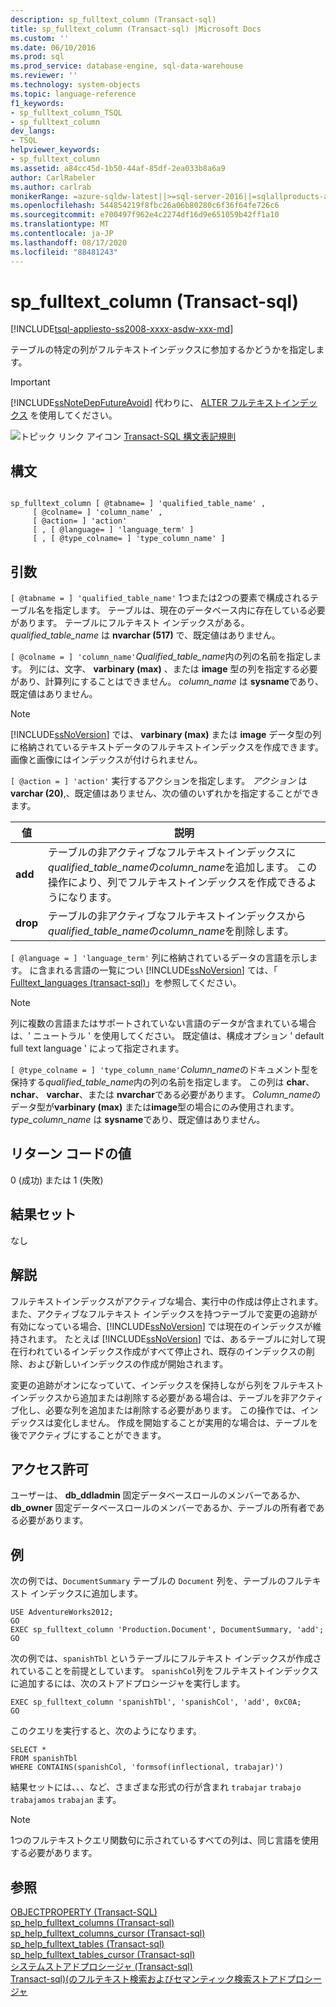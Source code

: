 ```yaml
---
description: sp_fulltext_column (Transact-sql)
title: sp_fulltext_column (Transact-sql) |Microsoft Docs
ms.custom: ''
ms.date: 06/10/2016
ms.prod: sql
ms.prod_service: database-engine, sql-data-warehouse
ms.reviewer: ''
ms.technology: system-objects
ms.topic: language-reference
f1_keywords:
- sp_fulltext_column_TSQL
- sp_fulltext_column
dev_langs:
- TSQL
helpviewer_keywords:
- sp_fulltext_column
ms.assetid: a84cc45d-1b50-44af-85df-2ea033b8a6a9
author: CarlRabeler
ms.author: carlrab
monikerRange: =azure-sqldw-latest||>=sql-server-2016||=sqlallproducts-allversions||>=sql-server-linux-2017||=azuresqldb-mi-current
ms.openlocfilehash: 544854219f8fbc26a06b80280c6f36f64fe726c6
ms.sourcegitcommit: e700497f962e4c2274df16d9e651059b42ff1a10
ms.translationtype: MT
ms.contentlocale: ja-JP
ms.lasthandoff: 08/17/2020
ms.locfileid: "88481243"
---
```

# <a name="sp_fulltext_column-transact-sql"></a>sp_fulltext_column (Transact-sql)
[!INCLUDE[tsql-appliesto-ss2008-xxxx-asdw-xxx-md](../../includes/tsql-appliesto-ss2008-xxxx-asdw-xxx-md.md)]

  テーブルの特定の列がフルテキストインデックスに参加するかどうかを指定します。  
  
> [!IMPORTANT]  
>  [!INCLUDE[ssNoteDepFutureAvoid](../../includes/ssnotedepfutureavoid-md.md)] 代わりに、 [ALTER フルテキストインデックス](../../t-sql/statements/alter-fulltext-index-transact-sql.md) を使用してください。  
  
 ![トピック リンク アイコン](../../database-engine/configure-windows/media/topic-link.gif "トピック リンク アイコン") [Transact-SQL 構文表記規則](../../t-sql/language-elements/transact-sql-syntax-conventions-transact-sql.md)  
  
## <a name="syntax"></a>構文  
  
```  
  
sp_fulltext_column [ @tabname= ] 'qualified_table_name' ,   
     [ @colname= ] 'column_name' ,   
     [ @action= ] 'action'   
     [ , [ @language= ] 'language_term' ]   
     [ , [ @type_colname= ] 'type_column_name' ]  
```  
  
## <a name="arguments"></a>引数  
`[ @tabname = ] 'qualified_table_name'` 1つまたは2つの要素で構成されるテーブル名を指定します。 テーブルは、現在のデータベース内に存在している必要があります。 テーブルにフルテキスト インデックスがある。 *qualified_table_name* は **nvarchar (517)** で、既定値はありません。  
  
`[ @colname = ] 'column_name'`*Qualified_table_name*内の列の名前を指定します。 列には、文字、 **varbinary (max)** 、または **image** 型の列を指定する必要があり、計算列にすることはできません。 *column_name* は **sysname**であり、既定値はありません。  
  
> [!NOTE]  
>  [!INCLUDE[ssNoVersion](../../includes/ssnoversion-md.md)] では、 **varbinary (max)** または **image** データ型の列に格納されているテキストデータのフルテキストインデックスを作成できます。 画像と画像にはインデックスが付けられません。  
  
`[ @action = ] 'action'` 実行するアクションを指定します。 *アクション* は **varchar (20)**,、既定値はありません、次の値のいずれかを指定することができます。  
  
|値|説明|  
|-----------|-----------------|  
|**add**|テーブルの非アクティブなフルテキストインデックスに*qualified_table_name*の*column_name*を追加します。 この操作により、列でフルテキストインデックスを作成できるようになります。|  
|**drop**|テーブルの非アクティブなフルテキストインデックスから*qualified_table_name*の*column_name*を削除します。|  
  
`[ @language = ] 'language_term'` 列に格納されているデータの言語を示します。 に含まれる言語の一覧につい [!INCLUDE[ssNoVersion](../../includes/ssnoversion-md.md)] ては、「 [Fulltext_languages &#40;transact-sql&#41;](../../relational-databases/system-catalog-views/sys-fulltext-languages-transact-sql.md)」を参照してください。  
  
> [!NOTE]  
>  列に複数の言語またはサポートされていない言語のデータが含まれている場合は、' ニュートラル ' を使用してください。 既定値は、構成オプション ' default full text language ' によって指定されます。  
  
`[ @type_colname = ] 'type_column_name'`*Column_name*のドキュメント型を保持する*qualified_table_name*内の列の名前を指定します。 この列は **char**、 **nchar**、 **varchar**、または **nvarchar**である必要があります。 *Column_name*のデータ型が**varbinary (max)** または**image**型の場合にのみ使用されます。 *type_column_name* は **sysname**であり、既定値はありません。  
  
## <a name="return-code-values"></a>リターン コードの値  
 0 (成功) または 1 (失敗)  
  
## <a name="result-sets"></a>結果セット  
 なし  
  
## <a name="remarks"></a>解説  
 フルテキストインデックスがアクティブな場合、実行中の作成は停止されます。 また、アクティブなフルテキスト インデックスを持つテーブルで変更の追跡が有効になっている場合、[!INCLUDE[ssNoVersion](../../includes/ssnoversion-md.md)] では現在のインデックスが維持されます。 たとえば [!INCLUDE[ssNoVersion](../../includes/ssnoversion-md.md)] では、あるテーブルに対して現在行われているインデックス作成がすべて停止され、既存のインデックスの削除、および新しいインデックスの作成が開始されます。  
  
 変更の追跡がオンになっていて、インデックスを保持しながら列をフルテキストインデックスから追加または削除する必要がある場合は、テーブルを非アクティブ化し、必要な列を追加または削除する必要があります。 この操作では、インデックスは変化しません。 作成を開始することが実用的な場合は、テーブルを後でアクティブにすることができます。  
  
## <a name="permissions"></a>アクセス許可  
 ユーザーは、 **db_ddladmin** 固定データベースロールのメンバーであるか、 **db_owner** 固定データベースロールのメンバーであるか、テーブルの所有者である必要があります。  
  
## <a name="examples"></a>例  
 次の例では、`DocumentSummary` テーブルの `Document` 列を、テーブルのフルテキスト インデックスに追加します。  
  
```  
USE AdventureWorks2012;  
GO  
EXEC sp_fulltext_column 'Production.Document', DocumentSummary, 'add';  
GO  
```  
  
 次の例では、`spanishTbl` というテーブルにフルテキスト インデックスが作成されていることを前提としています。 `spanishCol`列をフルテキストインデックスに追加するには、次のストアドプロシージャを実行します。  
  
```  
EXEC sp_fulltext_column 'spanishTbl', 'spanishCol', 'add', 0xC0A;  
GO  
```  
  
 このクエリを実行すると、次のようになります。  
  
```  
SELECT *   
FROM spanishTbl   
WHERE CONTAINS(spanishCol, 'formsof(inflectional, trabajar)')  
```  
  
 結果セットには、、、など、さまざまな形式の行が含まれ `trabajar` `trabajo` `trabajamos` `trabajan` ます。  
  
> [!NOTE]  
>  1つのフルテキストクエリ関数句に示されているすべての列は、同じ言語を使用する必要があります。  
  
## <a name="see-also"></a>参照  
 [OBJECTPROPERTY &#40;Transact-SQL&#41;](../../t-sql/functions/objectproperty-transact-sql.md)   
 [sp_help_fulltext_columns &#40;Transact-sql&#41;](../../relational-databases/system-stored-procedures/sp-help-fulltext-columns-transact-sql.md)   
 [sp_help_fulltext_columns_cursor &#40;Transact-sql&#41;](../../relational-databases/system-stored-procedures/sp-help-fulltext-columns-cursor-transact-sql.md)   
 [sp_help_fulltext_tables &#40;Transact-sql&#41;](../../relational-databases/system-stored-procedures/sp-help-fulltext-tables-transact-sql.md)   
 [sp_help_fulltext_tables_cursor &#40;Transact-sql&#41;](../../relational-databases/system-stored-procedures/sp-help-fulltext-tables-cursor-transact-sql.md)   
 [システムストアドプロシージャ &#40;Transact-sql&#41;](../../relational-databases/system-stored-procedures/system-stored-procedures-transact-sql.md)   
 [Transact-sql&#41;&#40;のフルテキスト検索およびセマンティック検索ストアドプロシージャ ](../../relational-databases/system-stored-procedures/full-text-search-and-semantic-search-stored-procedures-transact-sql.md)  
  
  
